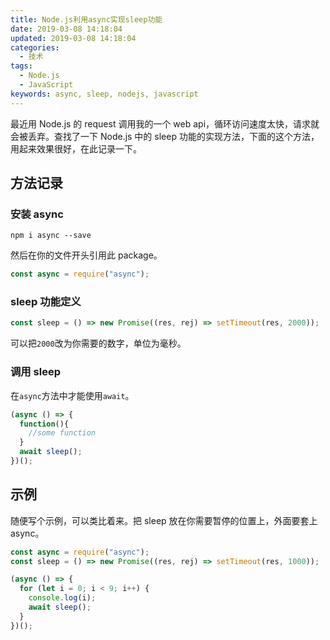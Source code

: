 ```yaml
---
title: Node.js利用async实现sleep功能
date: 2019-03-08 14:18:04
updated: 2019-03-08 14:18:04
categories:
  - 技术
tags:
  - Node.js
  - JavaScript
keywords: async, sleep, nodejs, javascript
---
```


最近用 Node.js 的 request 调用我的一个 web api，循环访问速度太快，请求就会被丢弃。查找了一下 Node.js 中的 sleep 功能的实现方法，下面的这个方法，用起来效果很好，在此记录一下。

<!--more-->

## 方法记录

### 安装 async

```shell
npm i async --save
```

然后在你的文件开头引用此 package。

```js
const async = require("async");
```

### sleep 功能定义

```js
const sleep = () => new Promise((res, rej) => setTimeout(res, 2000));
```

可以把`2000`改为你需要的数字，单位为毫秒。

### 调用 sleep

在`async`方法中才能使用`await`。

```js
(async () => {
  function(){
    //some function
  }
  await sleep();
})();
```

## 示例

随便写个示例，可以类比着来。把 sleep 放在你需要暂停的位置上，外面要套上 async。

```js
const async = require("async");
const sleep = () => new Promise((res, rej) => setTimeout(res, 1000));

(async () => {
  for (let i = 0; i < 9; i++) {
    console.log(i);
    await sleep();
  }
})();
```
